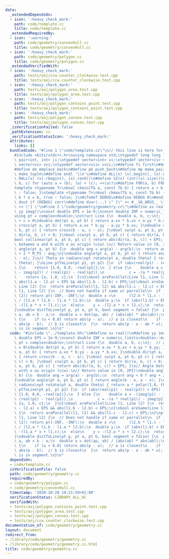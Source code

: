 ```yaml
---
data:
  _extendedDependsOn:
  - icon: ':heavy_check_mark:'
    path: code/template.cc
    title: code/template.cc
  _extendedRequiredBy:
  - icon: ':warning:'
    path: code/geometry/convexHull.cc
    title: code/geometry/convexHull.cc
  - icon: ':heavy_check_mark:'
    path: code/geometry/polygon.cc
    title: code/geometry/polygon.cc
  _extendedVerifiedWith:
  - icon: ':heavy_check_mark:'
    path: tests/aoj/ccw.counter_clockwise.test.cpp
    title: tests/aoj/ccw.counter_clockwise.test.cpp
  - icon: ':heavy_check_mark:'
    path: tests/aoj/polygon_area.test.cpp
    title: tests/aoj/polygon_area.test.cpp
  - icon: ':heavy_check_mark:'
    path: tests/aoj/polygon_contains_point.test.cpp
    title: tests/aoj/polygon_contains_point.test.cpp
  - icon: ':heavy_check_mark:'
    path: tests/aoj/polygon_convex.test.cpp
    title: tests/aoj/polygon_convex.test.cpp
  _isVerificationFailed: false
  _pathExtension: cc
  _verificationStatusIcon: ':heavy_check_mark:'
  attributes:
    links: []
  bundledCode: "#line 1 \"code/template.cc\"\n// this line is here for a reason\n\
    #include <bits/stdc++.h>\nusing namespace std;\ntypedef long long ll;\ntypedef\
    \ pair<int, int> ii;\ntypedef vector<int> vi;\ntypedef vector<ii> vii;\ntypedef\
    \ vector<vi> vvi;\ntypedef vector<vii> vvii;\n#define fi first\n#define se second\n\
    #define eb emplace_back\n#define pb push_back\n#define mp make_pair\n#define mt\
    \ make_tuple\n#define endl '\\n'\n#define ALL(x) (x).begin(), (x).end()\n#define\
    \ RALL(x) (x).rbegin(), (x).rend()\n#define SZ(x) (int)(x).size()\n#define FOR(a,\
    \ b, c) for (auto a = (b); (a) < (c); ++(a))\n#define F0R(a, b) FOR (a, 0, (b))\n\
    template <typename T>\nbool ckmin(T& a, const T& b) { return a > b ? a = b, true\
    \ : false; }\ntemplate <typename T>\nbool ckmax(T& a, const T& b) { return a <\
    \ b ? a = b, true : false; }\n#ifndef DEBUG\n#define DEBUG 0\n#endif\n#define\
    \ dout if (DEBUG) cerr\n#define dvar(...) \" [\" << #__VA_ARGS__ \": \" << (__VA_ARGS__)\
    \ << \"] \"\n#line 2 \"code/geometry/geometry.cc\"\n#define xx real()\n#define\
    \ yy imag()\nconst double EPS = 1e-9;\nconst double INF = numeric_limits<double>::max();\n\
    using pt = complex<double>;\nstruct Line {\n  double a, b, c;\n};  // ax + by\
    \ + c = 0\ndouble dot(pt a, pt b) { return a.xx * b.xx + a.yy * b.yy; }\ndouble\
    \ cross(pt a, pt b) { return a.xx * b.yy - a.yy * b.xx; }\ndouble dir(pt a, pt\
    \ b, pt c) { return cross(b - a, c - a); }\nbool cw(pt a, pt b, pt c) { return\
    \ dir(a, b, c) < 0; }\nbool ccw(pt a, pt b, pt c) { return dir(a, b, c) > 0; }\n\
    bool collinear(pt a, pt b, pt c) { return abs(dir(a, b, c)) < EPS; }\n// Angle\
    \ between a and b with o as origin (ccw).\n// Return value in [0, 2PI)\ndouble\
    \ angle(pt a, pt b) {\n  double ang = arg(a) - arg(b);\n  return ang < 0 ? ang\
    \ + 2 * M_PI : ang;\n}\ndouble angle(pt a, pt b, pt o) { return angle(b - o, a\
    \ - o); }\n// Theta in radiens\npt rotate(pt a, double theta) { return a * polar(1.0,\
    \ theta); }\nLine ptToLine(pt p1, pt p2) {\n  if (abs(real(p1) - real(p2)) < EPS)\
    \ {\n    return {1.0, 0.0, -real(p1)};\n  } else {\n    double a = -(imag(p1)\
    \ - imag(p2)) / (real(p1) - real(p2)),\n           c = -(a * real(p1)) - imag(p2);\n\
    \    return {a, 1.0, c};\n  }\n}\nbool areParallel(Line l1, Line l2) {\n  return\
    \ abs(l1.a - l2.a) < EPS && abs(l1.b - l2.b) < EPS;\n}\nbool areSame(Line l1,\
    \ Line l2) {\n  return areParallel(l1, l2) && abs(l1.c - l2.c) < EPS;\n}\npt intersectPt(Line\
    \ l1, Line l2) {\n  // Does not handle if same or parrallel\n  if (areParallel(l1,\
    \ l2)) return pt(-INF, -INF);\n  double x =\n      (l2.b * l1.c - l1.b * l2.c)\
    \ / (l2.a * l1.b - l1.a * l2.b);\n  double y;\n  if (abs(l1.b) < EPS)\n    y =\
    \ -(l1.a * x + l1.c);\n  else\n    y = -(l2.a * x + l2.c);\n  return pt(x, y);\n\
    }\ndouble distToLine(pt p, pt a, pt b, bool segment = false) {\n  pt ap = p -\
    \ a, ab = b - a;\n  double u = dot(ap, ab) / (abs(ab) * abs(ab));\n  if (segment)\
    \ {\n    if (u < 0.0) return abs(p - a);  // a is closest\n    if (u > 1.0) return\
    \ abs(p - b);  // b is closest\n  }\n  return abs(p - a - ab * u);      // closest\
    \ is in segment.\n}\n"
  code: "#include \"../template.hh\"\n#define xx real()\n#define yy imag()\nconst\
    \ double EPS = 1e-9;\nconst double INF = numeric_limits<double>::max();\nusing\
    \ pt = complex<double>;\nstruct Line {\n  double a, b, c;\n};  // ax + by + c\
    \ = 0\ndouble dot(pt a, pt b) { return a.xx * b.xx + a.yy * b.yy; }\ndouble cross(pt\
    \ a, pt b) { return a.xx * b.yy - a.yy * b.xx; }\ndouble dir(pt a, pt b, pt c)\
    \ { return cross(b - a, c - a); }\nbool cw(pt a, pt b, pt c) { return dir(a, b,\
    \ c) < 0; }\nbool ccw(pt a, pt b, pt c) { return dir(a, b, c) > 0; }\nbool collinear(pt\
    \ a, pt b, pt c) { return abs(dir(a, b, c)) < EPS; }\n// Angle between a and b\
    \ with o as origin (ccw).\n// Return value in [0, 2PI)\ndouble angle(pt a, pt\
    \ b) {\n  double ang = arg(a) - arg(b);\n  return ang < 0 ? ang + 2 * M_PI : ang;\n\
    }\ndouble angle(pt a, pt b, pt o) { return angle(b - o, a - o); }\n// Theta in\
    \ radiens\npt rotate(pt a, double theta) { return a * polar(1.0, theta); }\nLine\
    \ ptToLine(pt p1, pt p2) {\n  if (abs(real(p1) - real(p2)) < EPS) {\n    return\
    \ {1.0, 0.0, -real(p1)};\n  } else {\n    double a = -(imag(p1) - imag(p2)) /\
    \ (real(p1) - real(p2)),\n           c = -(a * real(p1)) - imag(p2);\n    return\
    \ {a, 1.0, c};\n  }\n}\nbool areParallel(Line l1, Line l2) {\n  return abs(l1.a\
    \ - l2.a) < EPS && abs(l1.b - l2.b) < EPS;\n}\nbool areSame(Line l1, Line l2)\
    \ {\n  return areParallel(l1, l2) && abs(l1.c - l2.c) < EPS;\n}\npt intersectPt(Line\
    \ l1, Line l2) {\n  // Does not handle if same or parrallel\n  if (areParallel(l1,\
    \ l2)) return pt(-INF, -INF);\n  double x =\n      (l2.b * l1.c - l1.b * l2.c)\
    \ / (l2.a * l1.b - l1.a * l2.b);\n  double y;\n  if (abs(l1.b) < EPS)\n    y =\
    \ -(l1.a * x + l1.c);\n  else\n    y = -(l2.a * x + l2.c);\n  return pt(x, y);\n\
    }\ndouble distToLine(pt p, pt a, pt b, bool segment = false) {\n  pt ap = p -\
    \ a, ab = b - a;\n  double u = dot(ap, ab) / (abs(ab) * abs(ab));\n  if (segment)\
    \ {\n    if (u < 0.0) return abs(p - a);  // a is closest\n    if (u > 1.0) return\
    \ abs(p - b);  // b is closest\n  }\n  return abs(p - a - ab * u);      // closest\
    \ is in segment.\n}\n"
  dependsOn:
  - code/template.cc
  isVerificationFile: false
  path: code/geometry/geometry.cc
  requiredBy:
  - code/geometry/polygon.cc
  - code/geometry/convexHull.cc
  timestamp: '2020-10-28 19:21:59+01:00'
  verificationStatus: LIBRARY_ALL_AC
  verifiedWith:
  - tests/aoj/polygon_contains_point.test.cpp
  - tests/aoj/polygon_area.test.cpp
  - tests/aoj/polygon_convex.test.cpp
  - tests/aoj/ccw.counter_clockwise.test.cpp
documentation_of: code/geometry/geometry.cc
layout: document
redirect_from:
- /library/code/geometry/geometry.cc
- /library/code/geometry/geometry.cc.html
title: code/geometry/geometry.cc
---
```

